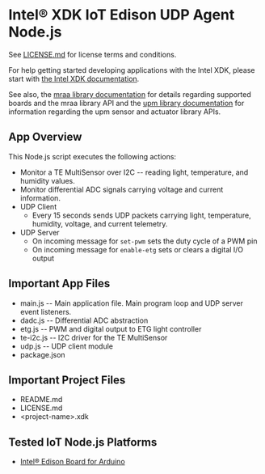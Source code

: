 Intel® XDK IoT Edison UDP Agent Node.js
===========================================

See [LICENSE.md](LICENSE.md) for license terms and conditions.

For help getting started developing applications with the
Intel XDK, please start with
[the Intel XDK documentation](https://software.intel.com/en-us/xdk/docs).

See also, the
[mraa library documentation](https://iotdk.intel.com/docs/master/mraa/index.html)
for details regarding supported boards and the mraa library API and the
[upm library documentation](https://iotdk.intel.com/docs/master/upm/) for
information regarding the upm sensor and actuator library APIs.

App Overview
------------

This Node.js script executes the following actions:

* Monitor a TE MultiSensor over I2C -- reading light, temperature, and humidity values.
* Monitor differential ADC signals carrying voltage and current information.
* UDP Client
    * Every 15 seconds sends UDP packets carrying light, temperature, humidity, voltage, and current telemetry.
* UDP Server
    * On incoming message for `set-pwm` sets the duty cycle of a PWM pin
    * On incoming message for `enable-etg` sets or clears a digital I/O output

Important App Files
-------------------

* main.js -- Main application file. Main program loop and UDP server event listeners.
* dadc.js -- Differential ADC abstraction
* etg.js -- PWM and digital output to ETG light controller
* te-i2c.js -- I2C driver for the TE MultiSensor
* udp.js -- UDP client module
* package.json

Important Project Files
-----------------------

* README.md
* LICENSE.md
* \<project-name\>.xdk

Tested IoT Node.js Platforms
----------------------------

* [Intel® Edison Board for Arduino](http://intel.com/edison)

